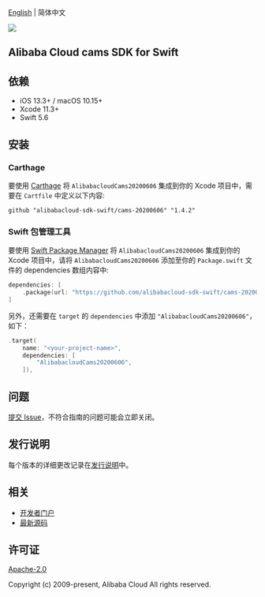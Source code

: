 [English](README.md) | 简体中文

![](https://aliyunsdk-pages.alicdn.com/icons/AlibabaCloud.svg)

## Alibaba Cloud cams SDK for Swift

## 依赖

- iOS 13.3+ / macOS 10.15+
- Xcode 11.3+
- Swift 5.6

## 安装

### Carthage

要使用 [Carthage](https://github.com/Carthage/Carthage) 将 `AlibabacloudCams20200606` 集成到你的 Xcode 项目中，需要在 `Cartfile` 中定义以下内容:

```ogdl
github "alibabacloud-sdk-swift/cams-20200606" "1.4.2"
```

### Swift 包管理工具

要使用 [Swift Package Manager](https://swift.org/package-manager/) 将 `AlibabacloudCams20200606` 集成到你的 Xcode 项目中，请将 `AlibabacloudCams20200606` 添加至你的 `Package.swift` 文件的 dependencies 数组内容中:

```swift
dependencies: [
    .package(url: "https://github.com/alibabacloud-sdk-swift/cams-20200606.git", from: "1.4.2")
]
```

另外，还需要在 `target` 的 `dependencies` 中添加 `"AlibabacloudCams20200606"`，如下：

```swift
.target(
    name: "<your-project-name>",
    dependencies: [
        "AlibabacloudCams20200606",
    ]),
```

## 问题

[提交 Issue](https://github.com/alibabacloud-sdk-swift/cams-20200606/issues/new)，不符合指南的问题可能会立即关闭。

## 发行说明

每个版本的详细更改记录在[发行说明](./ChangeLog.txt)中。

## 相关

* [开发者门户](https://next.api.aliyun.com/home)
* [最新源码](https://github.com/alibabacloud-sdk-swift/cams-20200606)

## 许可证

[Apache-2.0](http://www.apache.org/licenses/LICENSE-2.0)

Copyright (c) 2009-present, Alibaba Cloud All rights reserved.
